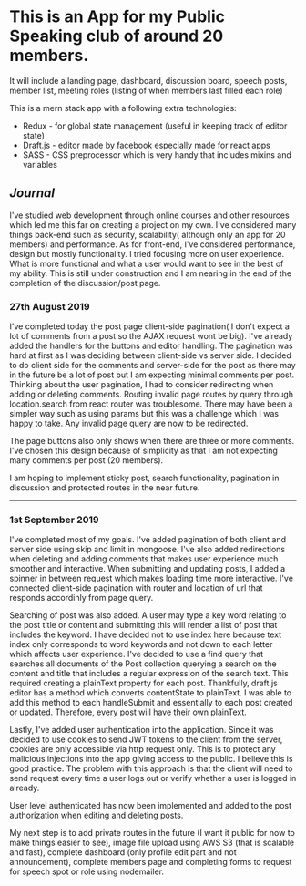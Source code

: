 
<h1>This is an App for my Public Speaking club of around 20 members.</h1>
It will include a landing page, dashboard, discussion board, speech posts, member list, meeting roles (listing of when members last filled each role)
<br>

This is a mern stack app with a following extra technologies:

<ul>
<li>Redux - for global state management (useful in keeping track of editor state)</li>
<li>Draft.js - editor made by facebook especially made for react apps</li>
<li>SASS - CSS preprocessor which is very handy that includes mixins and variables</li>
</ul>

<i><h2>Journal</h2></i>
I've studied web development through online courses and other resources which led me this far on creating a project on my own. I've considered many things back-end such as security, scalability( although only an app for 20 members) and performance.
As for front-end, I've considered performance, design but mostly functionality. I tried focusing more on user experience. What is more functional and what a user would want to see in the best of my ability.
This is still under construction and I am nearing in the end of the completion of the discussion/post page.

<h3>27th August 2019 </h3>
<p>I've completed today the post page client-side pagination( I don't expect a lot of comments from a post so the AJAX request wont be big). I've already added the handlers for the buttons and editor handling.
The pagination was hard at first as I was deciding between client-side vs server side. I decided to do client side for the comments and server-side for the post as there may in the future be  a lot of post but I am expecting minimal comments per post.
Thinking about the user pagination, I had to consider redirecting when adding or deleting comments. Routing invalid page routes by query through location.search from react router was troublesome.
There may have been a simpler way such as using params but this was a challenge which I was happy to take. Any invalid page query are now to be redirected.

The page buttons also only shows when there are three or more comments. I've chosen this design because of simplicity as that I am not expecting many comments per post (20 members).

I am hoping to implement sticky post, search functionality, pagination in discussion and protected routes in the near future.
</p>

<hr/>
<h3>1st September 2019 </h3>
<p>
I've completed most of my goals. I've added pagination of both client and server side using skip and limit in mongoose. I've also added redirections when deleting and adding comments that makes user experience much smoother and interactive. When submitting and updating posts, I added a spinner in between request which makes loading time more interactive. I've connected client-side pagination with router and location of url that responds accordinly from page query.
  
  Searching of post was also added. A user may type a key word relating to the post title or content and submitting this will render a list of post that includes the keyword. I have decided not to use index here because text index only corresponds to word keywords and not down to each letter which affects user experience. I've decided to use a find query that searches all documents of the Post collection querying a search on the content and title that includes a regular expression of the search text. This required creating a plainText property for each post. Thankfully, draft.js editor has a method which converts contentState to plainText. I was able to add this method to each handleSubmit and essentially to each post created or updated. Therefore, every post will have their own plainText.
 
 Lastly, I've added user authentication into the application. Since it was decided to use cookies to send JWT tokens to the client from the server, cookies are only accessible via http request only. This is to protect any malicious injections into the app giving access to the public. I believe this is good practice. The problem with this approach is that the client will need to send request every time a user logs out or verify whether a user is logged in already.
 
 User level authenticated has now been implemented and added to the post authorization when editing and deleting posts.
 
 My next step is to add private routes in the future (I want it public for now to make things easier to see), image file upload using AWS S3 (that is scalable and fast), complete dashboard (only profile edit part and not announcement), complete members page and completing forms to request for speech spot or role using nodemailer.
</p>



